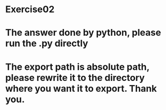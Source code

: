 # Exercise02
# The answer done by python, please run the .py directly
# The export path is absolute path, please rewrite it to the directory where you want it to export. Thank you.
